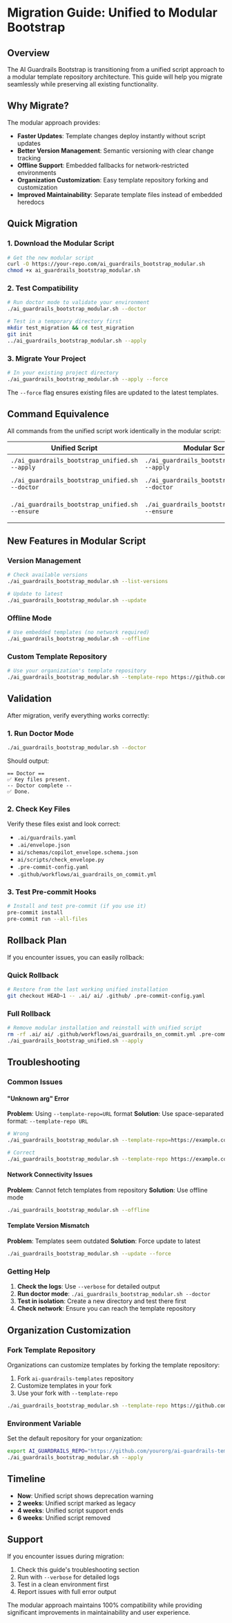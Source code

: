 # Migration Guide: Unified to Modular Bootstrap

## Overview

The AI Guardrails Bootstrap is transitioning from a unified script approach to a modular template repository architecture. This guide will help you migrate seamlessly while preserving all existing functionality.

## Why Migrate?

The modular approach provides:

- **Faster Updates**: Template changes deploy instantly without script updates
- **Better Version Management**: Semantic versioning with clear change tracking
- **Offline Support**: Embedded fallbacks for network-restricted environments
- **Organization Customization**: Easy template repository forking and customization
- **Improved Maintainability**: Separate template files instead of embedded heredocs

## Quick Migration

### 1. Download the Modular Script

```bash
# Get the new modular script
curl -O https://your-repo.com/ai_guardrails_bootstrap_modular.sh
chmod +x ai_guardrails_bootstrap_modular.sh
```

### 2. Test Compatibility

```bash
# Run doctor mode to validate your environment
./ai_guardrails_bootstrap_modular.sh --doctor

# Test in a temporary directory first
mkdir test_migration && cd test_migration
git init
../ai_guardrails_bootstrap_modular.sh --apply
```

### 3. Migrate Your Project

```bash
# In your existing project directory
./ai_guardrails_bootstrap_modular.sh --apply --force
```

The `--force` flag ensures existing files are updated to the latest templates.

## Command Equivalence

All commands from the unified script work identically in the modular script:

| Unified Script | Modular Script | Description |
|---------------|----------------|-------------|
| `./ai_guardrails_bootstrap_unified.sh --apply` | `./ai_guardrails_bootstrap_modular.sh --apply` | Install/update templates |
| `./ai_guardrails_bootstrap_unified.sh --doctor` | `./ai_guardrails_bootstrap_modular.sh --doctor` | Diagnose issues |
| `./ai_guardrails_bootstrap_unified.sh --ensure` | `./ai_guardrails_bootstrap_modular.sh --ensure` | Create minimal setup |

## New Features in Modular Script

### Version Management

```bash
# Check available versions
./ai_guardrails_bootstrap_modular.sh --list-versions

# Update to latest
./ai_guardrails_bootstrap_modular.sh --update
```

### Offline Mode

```bash
# Use embedded templates (no network required)
./ai_guardrails_bootstrap_modular.sh --offline
```

### Custom Template Repository

```bash
# Use your organization's template repository
./ai_guardrails_bootstrap_modular.sh --template-repo https://github.com/yourorg/ai-templates
```

## Validation

After migration, verify everything works correctly:

### 1. Run Doctor Mode

```bash
./ai_guardrails_bootstrap_modular.sh --doctor
```

Should output:

```
== Doctor ==
✅ Key files present.
-- Doctor complete --
✅ Done.
```

### 2. Check Key Files

Verify these files exist and look correct:

- `.ai/guardrails.yaml`
- `.ai/envelope.json`
- `ai/schemas/copilot_envelope.schema.json`
- `ai/scripts/check_envelope.py`
- `.pre-commit-config.yaml`
- `.github/workflows/ai_guardrails_on_commit.yml`

### 3. Test Pre-commit Hooks

```bash
# Install and test pre-commit (if you use it)
pre-commit install
pre-commit run --all-files
```

## Rollback Plan

If you encounter issues, you can easily rollback:

### Quick Rollback

```bash
# Restore from the last working unified installation
git checkout HEAD~1 -- .ai/ ai/ .github/ .pre-commit-config.yaml
```

### Full Rollback

```bash
# Remove modular installation and reinstall with unified script
rm -rf .ai/ ai/ .github/workflows/ai_guardrails_on_commit.yml .pre-commit-config.yaml
./ai_guardrails_bootstrap_unified.sh --apply
```

## Troubleshooting

### Common Issues

#### "Unknown arg" Error

**Problem**: Using `--template-repo=URL` format
**Solution**: Use space-separated format: `--template-repo URL`

```bash
# Wrong
./ai_guardrails_bootstrap_modular.sh --template-repo=https://example.com/templates

# Correct
./ai_guardrails_bootstrap_modular.sh --template-repo https://example.com/templates
```

#### Network Connectivity Issues

**Problem**: Cannot fetch templates from repository
**Solution**: Use offline mode

```bash
./ai_guardrails_bootstrap_modular.sh --offline
```

#### Template Version Mismatch

**Problem**: Templates seem outdated
**Solution**: Force update to latest

```bash
./ai_guardrails_bootstrap_modular.sh --update --force
```

### Getting Help

1. **Check the logs**: Use `--verbose` for detailed output
2. **Run doctor mode**: `./ai_guardrails_bootstrap_modular.sh --doctor`
3. **Test in isolation**: Create a new directory and test there first
4. **Check network**: Ensure you can reach the template repository

## Organization Customization

### Fork Template Repository

Organizations can customize templates by forking the template repository:

1. Fork `ai-guardrails-templates` repository
2. Customize templates in your fork
3. Use your fork with `--template-repo`

```bash
./ai_guardrails_bootstrap_modular.sh --template-repo https://github.com/yourorg/ai-guardrails-templates
```

### Environment Variable

Set the default repository for your organization:

```bash
export AI_GUARDRAILS_REPO="https://github.com/yourorg/ai-guardrails-templates"
./ai_guardrails_bootstrap_modular.sh --apply
```

## Timeline

- **Now**: Unified script shows deprecation warning
- **2 weeks**: Unified script marked as legacy
- **4 weeks**: Unified script support ends
- **6 weeks**: Unified script removed

## Support

If you encounter issues during migration:

1. Check this guide's troubleshooting section
2. Run with `--verbose` for detailed logs
3. Test in a clean environment first
4. Report issues with full error output

The modular approach maintains 100% compatibility while providing significant improvements in maintainability and user experience.
